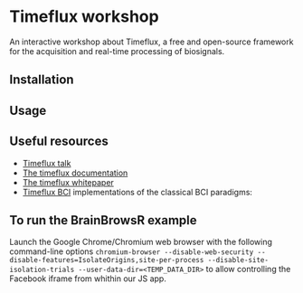 # Timeflux workshop

An interactive workshop about Timeflux, a free and open-source framework
for the acquisition and real-time processing of biosignals.

## Installation

## Usage


## Useful resources

-   [Timeflux talk](https://www.youtube.com/watch?v=lNUXqOWYjUs)
-   [The timeflux
    documentation](https://timeflux.io/assets/pdf/Timeflux_GBCIC2019.pdf)
-   [The timeflux
    whitepaper](https://timeflux.io/assets/pdf/Timeflux_GBCIC2019.pdf)
-   [Timeflux BCI](https://github.com/timeflux/timeflux_bci)
    implementations of the classical BCI paradigms:

## To run the BrainBrowsR example

Launch the Google Chrome/Chromium web browser with the following
command-line options
`chromium-browser --disable-web-security --disable-features=IsolateOrigins,site-per-process --disable-site-isolation-trials --user-data-dir=<TEMP_DATA_DIR>`
to allow controlling the Facebook iframe from whithin our JS app.
